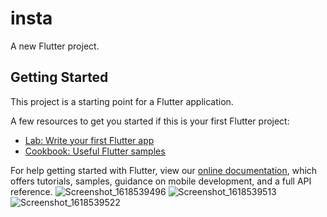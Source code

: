 # insta

A new Flutter project.

## Getting Started

This project is a starting point for a Flutter application.

A few resources to get you started if this is your first Flutter project:

- [Lab: Write your first Flutter app](https://flutter.dev/docs/get-started/codelab)
- [Cookbook: Useful Flutter samples](https://flutter.dev/docs/cookbook)

For help getting started with Flutter, view our
[online documentation](https://flutter.dev/docs), which offers tutorials,
samples, guidance on mobile development, and a full API reference.
![Screenshot_1618539496](https://user-images.githubusercontent.com/71372627/114962755-ee8eaa00-9e88-11eb-86c9-e9c3fb1cf529.png)
![Screenshot_1618539513](https://user-images.githubusercontent.com/71372627/114963147-b20f7e00-9e89-11eb-9036-a10279d4c250.png)
![Screenshot_1618539522](https://user-images.githubusercontent.com/71372627/114963160-ba67b900-9e89-11eb-81fc-c6a5f15b0955.png)
